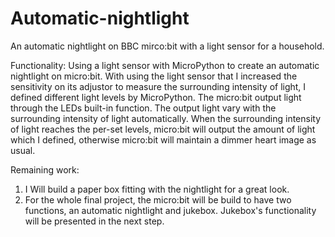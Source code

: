# Automatic-nightlight
An automatic nightlight on BBC mirco:bit with a light sensor for a household.

Functionality:
Using a light sensor with MicroPython to create an automatic nightlight on micro:bit. With using the light sensor that I increased the sensitivity on its adjustor to measure the surrounding intensity of light, I defined different light levels by MicroPython. The micro:bit output light through the LEDs built-in function. The output light vary with the surrounding intensity of light automatically. When the surrounding intensity of light reaches the per-set levels, micro:bit will output the amount of light which I defined, otherwise micro:bit will maintain a dimmer heart image as usual.

Remaining work:
1) I Will build a paper box fitting with the nightlight for a great look. 
2) For the whole final project, the micro:bit will be build to have two functions, an automatic nightlight and jukebox. Jukebox's functionality will be presented in the next step.
